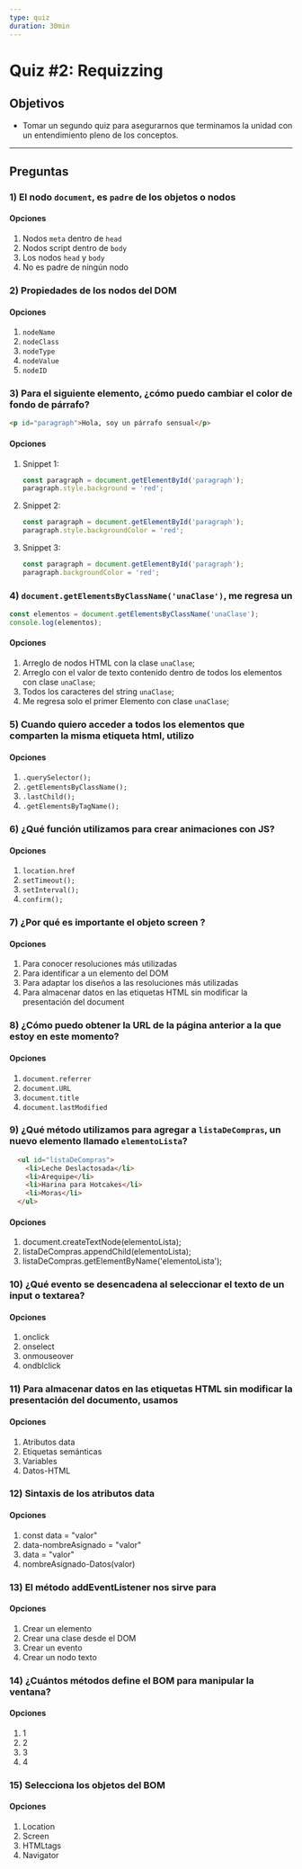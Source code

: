 ```yaml
---
type: quiz
duration: 30min
---
```


# Quiz #2: Requizzing

## Objetivos

- Tomar un segundo quiz para asegurarnos que terminamos la unidad con un
  entendimiento pleno de los conceptos.

***

## Preguntas

### 1) El nodo `document`, es `padre` de los objetos o nodos

#### Opciones

1. Nodos `meta` dentro de `head`
2. Nodos script dentro de `body`
3. Los nodos `head` y `body`
4. No es padre de ningún nodo

<solution style="display:none;">3</solution>

### 2) Propiedades de los nodos del DOM

#### Opciones

1. `nodeName`
2. `nodeClass`
3. `nodeType`
4. `nodeValue`
5. `nodeID`

<solution style="display:none;">1,3,4</solution>

### 3) Para el siguiente elemento, ¿cómo puedo cambiar el color de fondo de párrafo?

```html
<p id="paragraph">Hola, soy un párrafo sensual</p>
```

#### Opciones

1. Snippet 1:

   ```js
   const paragraph = document.getElementById('paragraph');
   paragraph.style.background = 'red';
   ```

2. Snippet 2:

   ```js
   const paragraph = document.getElementById('paragraph');
   paragraph.style.backgroundColor = 'red';
   ```

3. Snippet 3:

   ```js
   const paragraph = document.getElementById('paragraph');
   paragraph.backgroundColor = 'red';
   ```

<solution style="display:none;">2</solution>

### 4) `document.getElementsByClassName('unaClase')`, me regresa un

```js
const elementos = document.getElementsByClassName('unaClase');
console.log(elementos);
```

#### Opciones

1. Arreglo de nodos HTML con la clase `unaClase`;
2. Arreglo con el valor de texto contenido dentro de todos los elementos
   con clase `unaClase`;
3. Todos los caracteres del string `unaClase`;
4. Me regresa solo el primer Elemento con clase `unaClase`;

<solution style="display:none;">1</solution>

### 5) Cuando quiero acceder a todos los elementos que comparten la misma etiqueta html, utilizo

#### Opciones

1. `.querySelector();`
2. `.getElementsByClassName();`
3. `.lastChild();`
4. `.getElementsByTagName();`

<solution style="display:none;">4</solution>

### 6) ¿Qué función utilizamos para crear animaciones con JS?

#### Opciones

1. `location.href`
2. `setTimeout();`
3. `setInterval();`
4. `confirm();`

<solution style="display:none;">3</solution>

### 7) ¿Por qué es importante el objeto screen ?

#### Opciones

1. Para conocer resoluciones más utilizadas
2. Para identificar a un elemento del DOM
3. Para adaptar los diseños a las resoluciones más utilizadas
4. Para almacenar  datos en las etiquetas HTML sin modificar la presentación
   del document

<solution style="display:none;">1,3</solution>

### 8) ¿Cómo puedo obtener la URL de la página anterior a la que estoy en este momento?

#### Opciones

1. `document.referrer`
2. `document.URL`
3. `document.title`
4. `document.lastModified`

<solution style="display:none;">1</solution>

### 9) ¿Qué método utilizamos para agregar a `listaDeCompras`, un nuevo elemento llamado `elementoLista`?

```html
  <ul id="listaDeCompras">
    <li>Leche Deslactosada</li>
    <li>Arequipe</li>
    <li>Harina para Hotcakes</li>
    <li>Moras</li>
  </ul>
```

#### Opciones

1. document.createTextNode(elementoLista);
2. listaDeCompras.appendChild(elementoLista);
3. listaDeCompras.getElementByName('elementoLista');

<solution style="display:none;">2</solution>

### 10) ¿Qué evento se desencadena al seleccionar el texto de un input o textarea?

#### Opciones

1. onclick
2. onselect
3. onmouseover
4. ondblclick

<solution style="display:none;">2</solution>

### 11) Para almacenar datos en las etiquetas HTML sin modificar la presentación del documento, usamos

#### Opciones

1. Atributos data
2. Etiquetas semánticas
3. Variables
4. Datos-HTML

<solution style="display:none;">1</solution>

### 12) Sintaxis de los atributos data

#### Opciones

1. const data = "valor"
2. data-nombreAsignado = "valor"
3. data = "valor"
4. nombreAsignado-Datos(valor)

<solution style="display:none;">2</solution>

### 13) El método addEventListener nos sirve para

#### Opciones

1. Crear un elemento
2. Crear una clase desde el DOM
3. Crear un evento
4. Crear un nodo texto

<solution style="display:none;">3</solution>

### 14) ¿Cuántos métodos define el BOM para manipular la ventana?

#### Opciones

1. 1
2. 2
3. 3
4. 4

<solution style="display:none;">4</solution>

### 15) Selecciona los objetos del BOM

#### Opciones

1. Location
2. Screen
3. HTMLtags
4. Navigator

<solution style="display:none;">1,2,4</solution>
